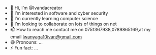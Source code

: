 - 👋 Hi, I’m @Ivandacreator
- 👀 I’m interested in software and cyber security
- 🌱 I’m currently learning computer science
- 💞️ I’m looking to collaborate on lots of things on net
- 📫 How to reach me contact me on 0751367938,0789865169,at my email lwanyaga10ivan@gmail.com
- 😄 Pronouns: ...
- ⚡ Fun fact: ...

<!---
Ivandacreator/Ivandacreator is a ✨ special ✨ repository because its `README.md` (this file) appears on your GitHub profile.
You can click the Preview link to take a look at your changes.
--->
